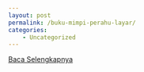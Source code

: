 ```yaml
---
layout: post
permalink: /buku-mimpi-perahu-layar/
categories:
    - Uncategorized
---
```


[Baca Selengkapnya](/10)